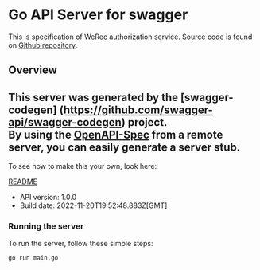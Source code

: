 # Go API Server for swagger

This is specification of WeRec authorization service. Source code is found on [Github repository](https://github.com/hse-wasd-team/werec). 

## Overview
This server was generated by the [swagger-codegen]
(https://github.com/swagger-api/swagger-codegen) project.  
By using the [OpenAPI-Spec](https://github.com/OAI/OpenAPI-Specification) from a remote server, you can easily generate a server stub.  
-

To see how to make this your own, look here:

[README](https://github.com/swagger-api/swagger-codegen/blob/master/README.md)

- API version: 1.0.0
- Build date: 2022-11-20T19:52:48.883Z[GMT]


### Running the server
To run the server, follow these simple steps:

```
go run main.go
```

